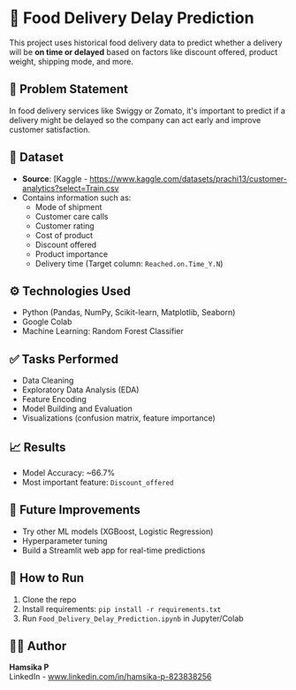 # 🚚 Food Delivery Delay Prediction

This project uses historical food delivery data to predict whether a delivery will be **on time or delayed** based on factors like discount offered, product weight, shipping mode, and more.

## 📌 Problem Statement
In food delivery services like Swiggy or Zomato, it's important to predict if a delivery might be delayed so the company can act early and improve customer satisfaction.

## 📁 Dataset
- **Source**: [Kaggle - https://www.kaggle.com/datasets/prachi13/customer-analytics?select=Train.csv
- Contains information such as:
  - Mode of shipment
  - Customer care calls
  - Customer rating
  - Cost of product
  - Discount offered
  - Product importance
  - Delivery time (Target column: `Reached.on.Time_Y.N`)

## ⚙️ Technologies Used
- Python (Pandas, NumPy, Scikit-learn, Matplotlib, Seaborn)
- Google Colab
- Machine Learning: Random Forest Classifier

## ✅ Tasks Performed
- Data Cleaning
- Exploratory Data Analysis (EDA)
- Feature Encoding
- Model Building and Evaluation
- Visualizations (confusion matrix, feature importance)

## 📈 Results
- Model Accuracy: ~66.7%
- Most important feature: `Discount_offered`

## 📌 Future Improvements
- Try other ML models (XGBoost, Logistic Regression)
- Hyperparameter tuning
- Build a Streamlit web app for real-time predictions

## 📂 How to Run
1. Clone the repo
2. Install requirements: `pip install -r requirements.txt`
3. Run `Food_Delivery_Delay_Prediction.ipynb` in Jupyter/Colab

## 🙋‍♀️ Author
**Hamsika P**  
LinkedIn - www.linkedin.com/in/hamsika-p-823838256

